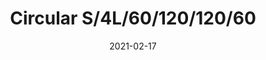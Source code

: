 ---
title: "Circular S/4L/60/120/120/60"
image_primary: "img/Circular-S4L-120-200-200-120.jpg"
description: "Circular%20is%20the%20result%20of%20the%20combination%20of%20design%20and%20architecture%20to%20create%20lights%20for%20large%20spaces.%20With%20this%20piece%2C%20Benedito%20Design%20accomplishes%20maximum%20expression%20with%20minimum%20materials.%20Circular%20offers%20great%20versatility%20with%20its%20combination%20of%20formats%20and%20finishes.%20Its%20timeless%20yet%20contemporary%20design%20gives%20it%20character%20and%20perfectly%20illuminates%20spaces%20of%20high%20architectural%20value."
designer: "Benedito Design"
tags: 
  - "Bover"
  - "Indoor"
  - "Pendant"
  - "Indoor Lamps"
href: "https://www.bover.es/en/lamp/circular-s-4l-60-120-120-60/"
category: "indoor-lamps"
subtitle: ""
manufacturer: "Bover"
slug: "/manufacturers/bover/indoor-lamps/benedito-design-circular-s-4-l-60-120-120-60"
date: "2021-02-17"
---